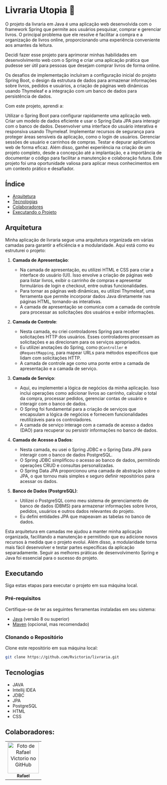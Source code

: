# Livraria Utopia 📖
 
O projeto da livraria em Java é uma aplicação web desenvolvida com o framework Spring que permite aos usuários pesquisar, comprar e gerenciar livros. O principal problema que ele resolve é facilitar a compra e a organização de livros online, proporcionando uma experiência conveniente aos amantes da leitura.

Decidi fazer esse projeto para aprimorar minhas habilidades em desenvolvimento web com o Spring e criar uma aplicação prática que pudesse ser útil para pessoas que desejam comprar livros de forma online.

Os desafios de implementação incluíram a configuração inicial do projeto Spring Boot, o design da estrutura de dados para armazenar informações sobre livros, pedidos e usuários, a criação de páginas web dinâmicas usando Thymeleaf e a integração com um banco de dados para persistência de dados.

Com este projeto, aprendi a:

Utilizar o Spring Boot para configurar rapidamente uma aplicação web.
Criar um modelo de dados eficiente e usar o Spring Data JPA para interagir com o banco de dados.
Desenvolver uma interface do usuário interativa e responsiva usando Thymeleaf.
Implementar recursos de segurança para proteger áreas sensíveis da aplicação, como o login de usuários.
Gerenciar sessões de usuário e carrinhos de compras.
Testar e depurar aplicativos web de forma eficaz.
Além disso, ganhei experiência na criação de um projeto completo, desde a concepção até a implantação, e a importância de documentar o código para facilitar a manutenção e colaboração futura. Este projeto foi uma oportunidade valiosa para aplicar meus conhecimentos em um contexto prático e desafiador.


## Índice


- [Arquitetura](#arquitetura)
- [Tecnologias](#tecnologias)
- [Colaboradores](#colaboradores)
- [Executando o Projeto](#executando)



## Arquitetura

Minha aplicação de livraria segue uma arquitetura organizada em várias camadas para garantir a eficiência e a modularidade. Aqui está como eu estruturei o projeto:

1. **Camada de Apresentação**:
   - Na camada de apresentação, eu utilizei HTML e CSS para criar a interface do usuário (UI). Isso envolve a criação de páginas web para listar livros, exibir o carrinho de compras e apresentar formulários de login e checkout, entre outras funcionalidades.
   - Para tornar as páginas web dinâmicas, eu utilizei Thymeleaf, uma ferramenta que permite incorporar dados Java diretamente nas páginas HTML, tornando-as interativas.
   - A camada de apresentação se comunica com a camada de controle para processar as solicitações dos usuários e exibir informações.

2. **Camada de Controle**:
   - Nesta camada, eu criei controladores Spring para receber solicitações HTTP dos usuários. Esses controladores processam as solicitações e as direcionam para os serviços apropriados.
   - Eu utilizei anotações do Spring, como `@Controller` e `@RequestMapping`, para mapear URLs para métodos específicos que lidam com solicitações HTTP.
   - A camada de controle age como uma ponte entre a camada de apresentação e a camada de serviço.

3. **Camada de Serviço**:
   - Aqui, eu implementei a lógica de negócios da minha aplicação. Isso inclui operações como adicionar livros ao carrinho, calcular o total da compra, processar pedidos, gerenciar contas de usuário e interagir com o banco de dados.
   - O Spring foi fundamental para a criação de serviços que encapsulam a lógica de negócios e fornecem funcionalidades reutilizáveis para os controladores.
   - A camada de serviço interage com a camada de acesso a dados (DAO) para recuperar ou persistir informações no banco de dados.

4. **Camada de Acesso a Dados**:
   - Nesta camada, eu usei o Spring JDBC e o Spring Data JPA para interagir com o banco de dados PostgreSQL.
   - O Spring JDBC simplificou o acesso ao banco de dados, permitindo operações CRUD e consultas personalizadas.
   - O Spring Data JPA proporcionou uma camada de abstração sobre o JPA, o que tornou mais simples e seguro definir repositórios para acessar os dados.

5. **Banco de Dados (PostgreSQL)**:
   - Utilizei o PostgreSQL como meu sistema de gerenciamento de banco de dados (DBMS) para armazenar informações sobre livros, pedidos, usuários e outros dados relevantes do projeto.
   - Eu defini entidades JPA que mapeavam as tabelas no banco de dados.

Esta arquitetura em camadas me ajudou a manter minha aplicação organizada, facilitando a manutenção e permitindo que eu adicione novos recursos à medida que o projeto evolui. Além disso, a modularidade torna mais fácil desenvolver e testar partes específicas da aplicação separadamente. Seguir as melhores práticas de desenvolvimento Spring e Java foi essencial para o sucesso do projeto.

## Executando

Siga estas etapas para executar o projeto em sua máquina local.

### Pré-requisitos

Certifique-se de ter as seguintes ferramentas instaladas em seu sistema:

- [Java](https://www.oracle.com/java/) (versão 8 ou superior)
- [Maven](https://maven.apache.org/) (opcional, mas recomendado)

### Clonando o Repositório

Clone este repositório em sua máquina local:

```bash
git clone https://github.com/Rvictorio/livraria.git
```

## Tecnologias 
* JAVA
* Intellij IDEA
* JDBC
* JPA
* PostgreSQL
* HTML
* CSS
  
## Colaboradores:
<table>
  <tr>
    <td align="center">
      <a href="http://github.com/rvictorio">
        <img src="https://avatars.githubusercontent.com/rvictorio" width="100px;" alt="Foto de Rafael Victorio no GitHub"/><br>
        <sub>
          <b>Rafael</b>
        </sub>
      </a>
    </td>
  </tr>
</table>
